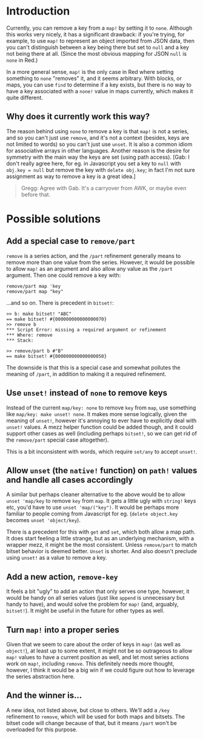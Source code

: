 # Introduction

Currently, you can remove a key from a `map!` by setting it to `none`. Although this works very nicely, it has a significant drawback: if you're trying, for example, to use `map!` to represent an object imported from JSON data, then you can't distinguish between a key being there but set to `null` and a key not being there at all. (Since the most obvious mapping for JSON `null` is `none` in Red.)

In a more general sense, `map!` is the only case in Red where setting something to `none` "removes" it, and it seems arbitrary. With blocks, or maps, you can use `find` to determine if a key exists, but there is no way to have a key associated with a `none!` value in maps currently, which makes it quite different.

## Why does it currently work this way?

The reason behind using `none` to remove a key is that `map!` is not a series, and so you can't just use `remove`, and it's not a context (besides, keys are not limited to words) so you can't just use `unset`. It is also a common idiom for associative arrays in other languages. Another reason is the desire for symmetry with the main way the keys are set (using path access). [Gab: I don't really agree here, for eg. in Javascript you set a key to `null` with `obj.key = null` but remove the key with `delete obj.key`; in fact I'm not sure assignment as way to remove a key is a great idea.]

> Gregg: Agree with Gab. It's a carryover from AWK, or maybe even before that.

# Possible solutions

## Add a special case to `remove/part`

`remove` is a series action, and the `/part` refinement generally means to remove more than one value from the series. However, it would be possible to allow `map!` as an argument and also allow any value as the `/part` argument. Then one could remove a key with:

```red
remove/part map 'key
remove/part map "key"
```

...and so on. There is precedent in `bitset!`:

```red
>> b: make bitset! "ABC"
== make bitset! #{000000000000000070}
>> remove b
*** Script Error: missing a required argument or refinement
*** Where: remove
*** Stack:  

>> remove/part b #"B"
== make bitset! #{000000000000000050}
```

The downside is that this is a special case and somewhat pollutes the meaning of `/part`, in addition to making it a required refinement.

## Use `unset!` instead of `none` to remove keys

Instead of the current `map/key: none` to remove `key` from `map`, use something like `map/key: make unset! none`. It makes more sense logically, given the meaning of `unset!`, however it's annoying to ever have to explicitly deal with `unset!` values. A mezz helper function could be added though, and it could support other cases as well (including perhaps `bitset!`, so we can get rid of the `remove/part` special case altogether).

This is a bit inconsistent with words, which require `set/any` to accept `unset!`.

## Allow `unset` (the `native!` function) on `path!` values and handle all cases accordingly

A similar but perhaps cleaner alternative to the above would be to allow `unset 'map/key` to remove `key` from `map`. It gets a little ugly with `string!` keys etc, you'd have to use `unset 'map/("key")`. It would be perhaps more familiar to people coming from Javascript for eg. (`delete object.key` becomes `unset 'object/key`).

There is a precedent for this with `get` and `set`, which both allow a map path. It does start feeling a little strange, but as an underlying mechanism, with a wrapper mezz, it might be the most consistent. Unless `remove/part` to match bitset behavior is deemed better. `Unset` is shorter. And also doesn't preclude using `unset!` as a value to remove a key.

## Add a new action, `remove-key`

It feels a bit "ugly" to add an action that only serves one type, however, it would be handy on all series values (just like `append` is unnecessary but handy to have), and would solve the problem for `map!` (and, arguably, `bitset!`). It might be useful in the future for other types as well.

## Turn `map!` into a proper series

Given that we seem to care about the order of keys in `map!` (as well as `object!`), at least up to some extent, it might not be so outrageous to allow `map!` values to have a current position as well, and let most series actions work on `map!`, including `remove`. This definitely needs more thought, however, I think it would be a big win if we could figure out how to leverage the series abstraction here.

## And the winner is...

A new idea, not listed above, but close to others. We'll add a `/key` refinement to `remove`, which will be used for both maps and bitsets. The bitset code will change because of that, but it means `/part` won't be overloaded for this purpose. 